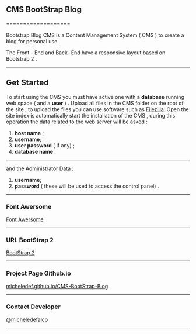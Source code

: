 ## CMS BootStrap Blog
===================


Bootstrap Blog CMS is a Content Management System ( CMS ) to create a blog for personal use .

The Front - End and Back- End have a responsive layout based on Bootstrap 2 .

----------


Get Started
-------------

To start using the CMS you must have active one with a **database** running web space ( and a **user** ) .
Upload all files in the CMS folder on the root of the site , to upload the files you can use software such as [Filezilla](https://filezilla-project.org/).
Open the site index is automatically start the installation of the CMS , during this operation the data related to the web server will be asked :

 1. **host name** ;
 2. **username**;
 3. **user password** ( if any) ;
 4. **database name** .


----------


and the Administrator Data :

 1. **username**;
 2. **password** ( these will be used to access the control panel) .


----------
### Font Awersome

[Font Awersome](https://fortawesome.github.io/Font-Awesome)


----------

### URL BootStrap 2
[BootStrap 2](http://getbootstrap.com/examples/blog/)


----------

### Project Page Github.io
[micheledef.github.io/CMS-BootStrap-Blog](http://micheledef.github.io/CMS-BootStrap-Blog)


----------

### Contact Developer
[@micheledefalco](https://twitter.com/_micheledefalco)


----------

